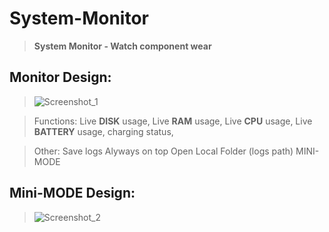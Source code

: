 # System-Monitor
>  **System Monitor - Watch component wear**

## Monitor Design:
> ![Screenshot_1](https://user-images.githubusercontent.com/33374170/195330777-e3e73861-51a5-452b-899d-8e4b2c45ec36.png)


>  Functions:
> Live **DISK** usage,
> Live **RAM** usage,
> Live **CPU** usage,
> Live **BATTERY** usage, charging status,

> Other:
> Save logs
> Alyways on top
> Open Local Folder (logs path)
> MINI-MODE

## Mini-MODE Design:
> ![Screenshot_2](https://user-images.githubusercontent.com/33374170/195330865-016b54ba-6339-4ec6-b1aa-336e04b2844e.png)


